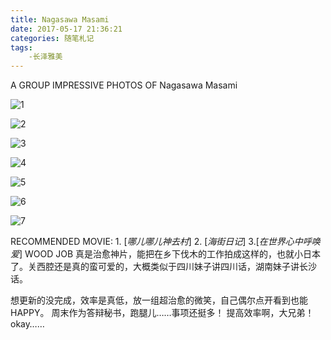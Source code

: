 ```yaml
---
title: Nagasawa Masami
date: 2017-05-17 21:36:21
categories: 随笔札记
tags:
    -长泽雅美
---
```

A GROUP  IMPRESSIVE PHOTOS  OF Nagasawa Masami
<!-- more -->
![1](http://opy4d6q9k.bkt.clouddn.com/p1899086720.jpg)

![2](http://opy4d6q9k.bkt.clouddn.com/p1899086700.jpg)

![3](http://opy4d6q9k.bkt.clouddn.com/p1899086789.jpg)

![4](http://opy4d6q9k.bkt.clouddn.com/p1899086796.jpg)

![5](http://opy4d6q9k.bkt.clouddn.com/p1899086992.jpg)

![6](http://opy4d6q9k.bkt.clouddn.com/p1899086761.jpg)

![7](http://opy4d6q9k.bkt.clouddn.com/p1899086928.jpg)

RECOMMENDED MOVIE: 1. [*哪儿哪儿神去村*] 2.  [*海街日记*] 3.[*在世界心中呼唤爱*]
WOOD JOB 真是治愈神片，能把在乡下伐木的工作拍成这样的，也就小日本了。关西腔还是真的蛮可爱的，大概类似于四川妹子讲四川话，湖南妹子讲长沙话。

想更新的没完成，效率是真低，放一组超治愈的微笑，自己偶尔点开看到也能HAPPY。
周末作为答辩秘书，跑腿儿……事项还挺多！
提高效率啊，大兄弟！okay……
